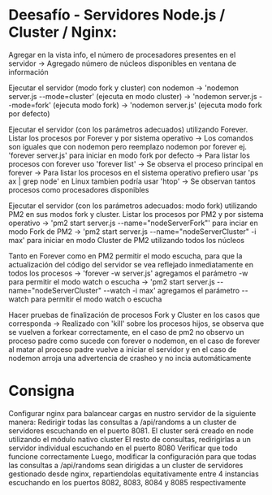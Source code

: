 # Deesafío - Servidores Node.js / Cluster / Nginx:
Agregar en la vista info, el número de procesadores presentes en el servidor
    -> Agregado número de núcleos disponibles en ventana de información

Ejecutar el servidor (modo fork y cluster) con nodemon
    -> 'nodemon server.js --mode=cluster' (ejecuta en modo cluster)
    -> 'nodemon server.js --mode=fork' (ejecuta modo fork)
    -> 'nodemon server.js' (ejecuta modo fork por defecto)

Ejecutar el servidor (con los parámetros adecuados) utilizando Forever. Listar los procesos por Forever y por sistema operativo
    -> Los comandos son iguales que con nodemon pero reemplazo nodemon por forever ej. 'forever server.js' para iniciar en modo fork por defecto
    -> Para listar los procesos con forever uso 'forever list'
        -> Se observa el proceso principal en forever
    -> Para listar los procesos en el sistema operativo prefiero usar 'ps ax | grep node' en Linux tambien podría usar 'htop'
        -> Se observan tantos procesos como procesadores disponibles

Ejecutar el servidor (con los parámetros adecuados: modo fork) utilizando PM2 en sus modos fork y cluster. Listar los procesos por PM2 y por sistema operativo
    -> 'pm2 start server.js --name="nodeServerFork"' para inciar en modo Fork de PM2
    -> 'pm2 start server.js --name="nodeServerCluster" -i max' para iniciar en modo Cluster de PM2 utilizando todos los núcleos

Tanto en Forever como en PM2 permitir el modo escucha, para que la actualización del código del servidor se vea reflejado inmediatamente en todos los procesos
    -> 'forever -w server.js' agregamos el parámetro -w para permitir el modo watch o escucha
    -> 'pm2 start server.js --name="nodeServerCluster" --watch -i max' agregamos el parámetro --watch para permitir el modo watch o escucha

Hacer pruebas de finalización de procesos Fork y Cluster en los casos que corresponda
    -> Realizado con 'kill' sobre los procesos hijos, se observa que se vuelven a forkear correctamente, en el caso de pm2 no observo un proceso padre como sucede con forever o nodemon, en el caso de forever al matar al proceso padre vuelve a iniciar el servidor y en el caso de nodemon arroja una advertencia de crasheo y no incia automáticamente

# Consigna
Configurar nginx para balancear cargas en nustro servidor de la siguiente manera:
    Redirigir todas las consultas a /api/randoms a un cluster de servidores escuchando en el puerto 8081. El cluster será creado en node utilizando el módulo nativo cluster
    El resto de consultas, redirigirlas a un servidor individual escuchando en el puerto 8080
    Verificar que todo funcione correctamente
    Luego, modificar la configuración para que todas las consultas a /api/randoms sean dirigidas a un cluster de servidores gestionado desde nginx, repartiendolas equitativamente entre 4 instancias escuchando en los puertos 8082, 8083, 8084 y 8085 respectivamente
    
